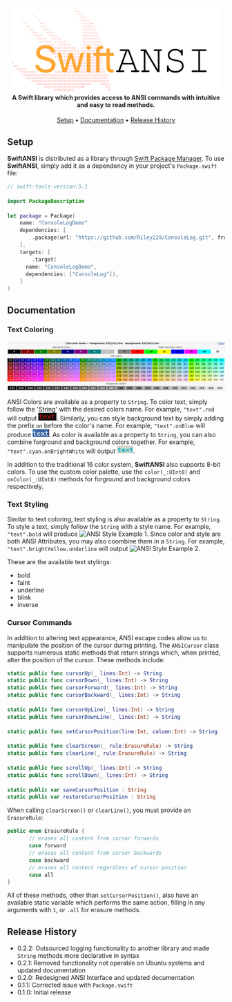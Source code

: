 <h4 align="center">
  <img src="https://github.com/Riley229/ConsoleLog/blob/master/Images/SwiftANSILogo.png">
  <br>
  A Swift library which provides access to ANSI commands with intuitive and easy to read methods.
  <br>
</h4>

<p align="center">
   <a href="#setup">Setup</a> •
   <a href="#documentation">Documentation</a> •
   <a href="#release-history">Release History</a>
</p>

## Setup

**SwiftANSI** is distributed as a library through [Swift Package Manager](https://swift.org/package-manager/).  To use **SwiftANSI**, simply add it as a dependency in your project's `Package.swift` file:

```swift
// swift-tools-version:5.1

import PackageDescription

let package = Package(
    name: "ConsoleLogDemo"
    dependencies: [
        .package(url: "https://github.com/Riley229/ConsoleLog.git", from: "0.2.2")
    ],
    targets: [
        .target(
	  name: "ConsoleLogDemo",
	  dependencies: ["ConsoleLog"]),
    ]
)
```

## Documentation

### Text Coloring

<p align="center">
  <img src="https://github.com/Riley229/ConsoleLog/blob/master/Images/ANSIColors.png">
</p>

ANSI Colors are available as a property to `String`.  To color text, simply follow the 'String' with the desired colors name.  For example, `"text".red` will output ![ANSI Colors Example 1](Images/ANSIColorsExample1.png).  Similarly, you can style background text by simply adding the prefix `on` before the color's name.  For example, `"text".onBlue` will produce ![ANSI Colors Example 2](Images/ANSIColorsExample2.png).  As color is available as a property to `String`, you can also combine forground and background colors together.  For example, `"text".cyan.onBrightWhite` will output ![ANSI Colors Example 3](Images/ANSIColorsExample3.png).

In addition to the traditional 16 color system, **SwiftANSI** also supports 8-bit colors.  To use the custom color palette, use the `color(_:UInt8)` and `onColor(_:UInt8)` methods for forground and background colors respectively.

### Text Styling

Similar to text coloring, text styling is also available as a property to `String`.  To style a text, simply follow the `String` with a style name.  For example, `"text".bold` will produce ![ANSI Style Example 1](Images/ANSIStyleExample1).  Since color and style are both ANSI Attributes, you may also coombine them in a `String`.  For example, `"text".brightYellow.underline` will output ![ANSI Style Example 2](Images/ANSIStyleExample2).

These are the available text stylings:

- bold
- faint
- underline
- blink
- inverse

### Cursor Commands

In addition to altering text appearance, ANSI escape codes allow us to manipulate the position of the cursor during printing.  The `ANSICursor` class supports numerous static methods that return strings which, when printed, alter the position of the cursor.  These methods include:

```swift
static public func cursorUp(_ lines:Int) -> String
static public func cursorDown(_ lines:Int) -> String
static public func cursorForward(_ lines:Int) -> String
static public func cursorBackward(_ lines:Int) -> String

static public func cursorUpLine(_ lines:Int) -> String
static public func cursorDownLine(_ lines:Int) -> String

static public func setCursorPosition(line:Int, column:Int) -> String

static public func clearScreen(_ rule:ErasureRule) -> String
static public func clearLine(_ rule:ErasureRule) -> String

static public func scrollUp(_ lines:Int) -> String
static public func scrollDown(_ lines:Int) -> String

static public var saveCursorPosition : String
static public var restoreCursorPosition : String
```

When calling `clearScreen()` or `clearLine()`, you must provide an `ErasureRule`:

```swift
public enum ErasureRule {
       // erases all content from cursor forwards
       case forward
       // erases all content from cursor backwards
       case backward
       // erases all content regardless of cursor position
       case all
}
```

All of these methods, other than `setCursorPosition()`, also have an available static variable which performs the same action, filling in any arguments with `1`, or `.all` for erasure methods.

## Release History

- 0.2.2: Outsourced logging functionality to another library and made `String` methods more declarative in syntax
- 0.2.1: Removed functionality not operable on Ubuntu systems and updated documentation
- 0.2.0: Redesigned ANSI Interface and updated documentation
- 0.1.1: Corrected issue with `Package.swift`
- 0.1.0: Initial release
